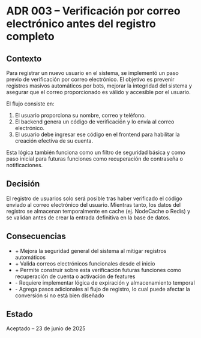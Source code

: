 # ADR 003 – Verificación por correo electrónico antes del registro completo

## Contexto

Para registrar un nuevo usuario en el sistema, se implementó un paso previo de verificación por correo electrónico. El objetivo es prevenir registros masivos automáticos por bots, mejorar la integridad del sistema y asegurar que el correo proporcionado es válido y accesible por el usuario.

El flujo consiste en:
1. El usuario proporciona su nombre, correo y teléfono.
2. El backend genera un código de verificación y lo envía al correo electrónico.
3. El usuario debe ingresar ese código en el frontend para habilitar la creación efectiva de su cuenta.

Esta lógica también funciona como un filtro de seguridad básica y como paso inicial para futuras funciones como recuperación de contraseña o notificaciones.

## Decisión

El registro de usuarios solo será posible tras haber verificado el código enviado al correo electrónico del usuario. Mientras tanto, los datos del registro se almacenan temporalmente en cache (ej. NodeCache o Redis) y se validan antes de crear la entrada definitiva en la base de datos.

## Consecuencias

- \+ Mejora la seguridad general del sistema al mitigar registros automáticos
- \+ Valida correos electrónicos funcionales desde el inicio
- \+ Permite construir sobre esta verificación futuras funciones como recuperación de cuenta o activación de features
- \- Requiere implementar lógica de expiración y almacenamiento temporal
- \- Agrega pasos adicionales al flujo de registro, lo cual puede afectar la conversión si no está bien diseñado

## Estado

Aceptado – 23 de junio de 2025


